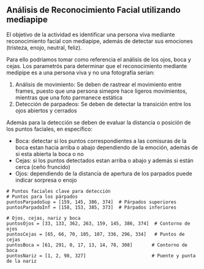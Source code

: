 ## Análisis de Reconocimiento Facial utilizando mediapipe

El objetivo de la actividad es identificar una persona viva mediante reconocimiento facial con mediapipe, además de detectar sus emociones (tristeza, enojo, neutral, feliz).

Para ello podríamos tomar como referencia el análisis de los ojos, boca y cejas. Los parametrós para determinar que el reconocimiento mediante medipipe es a una persona viva y no una fotografía serían:

1. Análisis de movimiento: Se deben de rastrear el movimiento entre frames, puesto que una persona simepre hace ligeros movimientos, mientras que una foto parmanece estática
2. Detección de parpadeos: Se deben de detectar la transición entre los ojos abiertos y cerrados

Además para la detección se deben de evaluar la distancia o posición de los puntos faciales, en específico:
+ Boca: detectar si los puntos correspondientes a las comisuras de la boca estan hacia arriba o abajo dependiendo de la emoción, además de si esta abierta la boca o no
+ Cejas: si los puntos detectados estan arriba o abajo y además si están cerca (ceño fruncido)
+ Ojos: dependiendo de la distancia de apertura de los parpados puede indicar sorpresa o enojo

```
# Puntos faciales clave para detección
# Puntos para los párpados
puntosParpadoSup = [159, 145, 386, 374]  # Párpados superiores
puntosParpadoInf = [158, 153, 385, 373]  # Párpados inferiores

# Ojos, cejas, nariz y boca
puntosOjos = [33, 133, 362, 263, 159, 145, 386, 374]  # Contorno de ojos
puntosCejas = [65, 66, 70, 105, 107, 336, 296, 334]   # Puntos de cejas
puntosBoca = [61, 291, 0, 17, 13, 14, 78, 308]       # Contorno de boca
puntosNariz = [1, 2, 98, 327]                        # Puente y punta de la nariz
```

